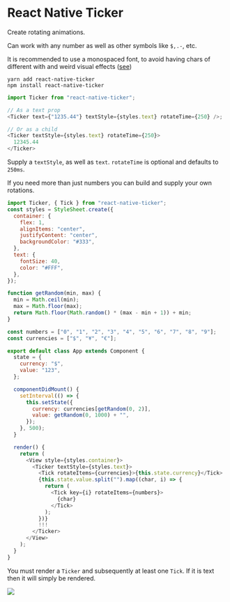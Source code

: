 # React Native Ticker

Create rotating animations.

Can work with any number as well as other symbols like `$,.-`, etc.

It is recommended to use a monospaced font, to avoid having chars of different with and weird visual effects ([see](https://stackoverflow.com/questions/38933459/react-native-how-to-set-fixed-width-to-individual-characters-number-letter))

```
yarn add react-native-ticker
npm install react-native-ticker
```

```js
import Ticker from "react-native-ticker";

// As a text prop
<Ticker text={"1235.44"} textStyle={styles.text} rotateTime={250} />;

// Or as a child
<Ticker textStyle={styles.text} rotateTime={250}>
  12345.44
</Ticker>

```

Supply a `textStyle`, as well as `text`. `rotateTime` is optional and defaults to `250ms`.


If you need more than just numbers you can build and supply your own rotations.

```js
import Ticker, { Tick } from "react-native-ticker";
const styles = StyleSheet.create({
  container: {
    flex: 1,
    alignItems: "center",
    justifyContent: "center",
    backgroundColor: "#333",
  },
  text: {
    fontSize: 40,
    color: "#FFF",
  },
});

function getRandom(min, max) {
  min = Math.ceil(min);
  max = Math.floor(max);
  return Math.floor(Math.random() * (max - min + 1)) + min;
}

const numbers = ["0", "1", "2", "3", "4", "5", "6", "7", "8", "9"];
const currencies = ["$", "¥", "€"];

export default class App extends Component {
  state = {
    currency: "$",
    value: "123",
  };

  componentDidMount() {
    setInterval(() => {
      this.setState({
        currency: currencies[getRandom(0, 2)],
        value: getRandom(0, 1000) + "",
      });
    }, 500);
  }

  render() {
    return (
      <View style={styles.container}>
        <Ticker textStyle={styles.text}>
          <Tick rotateItems={currencies}>{this.state.currency}</Tick>
          {this.state.value.split("").map((char, i) => {
            return (
              <Tick key={i} rotateItems={numbers}>
                {char}
              </Tick>
            );
          })}
          !!!
        </Ticker>
      </View>
    );
  }
}
```

You must render a `Ticker` and subsequently at least one `Tick`. If it is text then it will simply be rendered.

![](./examples.gif)
